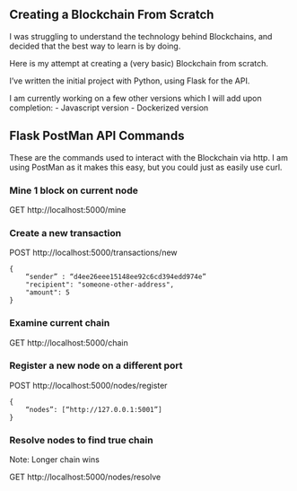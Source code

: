 ## Creating a Blockchain From Scratch
I was struggling to understand the technology behind Blockchains, and decided that the best way to learn is by doing. 

Here is my attempt at creating a (very basic) Blockchain from scratch.

I’ve written the initial project with Python, using Flask for the API.

I am currently working on a few other versions which I will add upon completion:
	- Javascript version
	- Dockerized version

## Flask PostMan API Commands
These are the commands used to interact with the Blockchain via http.
I am using PostMan as it makes this easy, but you could just as easily use curl.

### Mine 1 block on current node
GET
http://localhost:5000/mine


### Create a new transaction
POST
http://localhost:5000/transactions/new

```
{
	“sender” : “d4ee26eee15148ee92c6cd394edd974e”
	"recipient": "someone-other-address",
 	"amount": 5
}
```


### Examine current chain

GET
http://localhost:5000/chain


### Register a new node on a different port

POST
http://localhost:5000/nodes/register

```
{
	“nodes”: [“http://127.0.0.1:5001”]
}
```


### Resolve nodes to find true chain

Note: Longer chain wins

GET
http://localhost:5000/nodes/resolve




